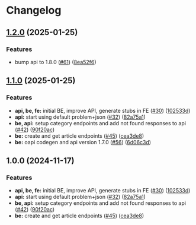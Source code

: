 # Changelog

## [1.2.0](https://github.com/rikotsev/markdown-blog/compare/backend-v1.1.0...backend-v1.2.0) (2025-01-25)


### Features

* bump api to 1.8.0 ([#61](https://github.com/rikotsev/markdown-blog/issues/61)) ([8ea52f6](https://github.com/rikotsev/markdown-blog/commit/8ea52f69e537cf42e8e72afdcba904fd06a6bebe))

## [1.1.0](https://github.com/rikotsev/markdown-blog/compare/backend-v1.0.0...backend-v1.1.0) (2025-01-25)


### Features

* **api, be, fe:** initial BE, improve API, generate stubs in FE ([#30](https://github.com/rikotsev/markdown-blog/issues/30)) ([102533d](https://github.com/rikotsev/markdown-blog/commit/102533d6d0cd9e5d593b401879726fd74d293f4f))
* **api:** start using default problem+json ([#32](https://github.com/rikotsev/markdown-blog/issues/32)) ([82a75a1](https://github.com/rikotsev/markdown-blog/commit/82a75a1e54947ca056c6d74861662d209dc2c94d))
* **be, api:** setup category endpoints and add not found responses to api ([#42](https://github.com/rikotsev/markdown-blog/issues/42)) ([90f20ac](https://github.com/rikotsev/markdown-blog/commit/90f20ac15d85c0f0858cf8dc295135acfbc7c48c))
* **be:** create and get article endpoints ([#45](https://github.com/rikotsev/markdown-blog/issues/45)) ([cea3de8](https://github.com/rikotsev/markdown-blog/commit/cea3de83e1740e31ea387c187a1385c68d027129))
* **be:** oapi codegen and api version 1.7.0 ([#56](https://github.com/rikotsev/markdown-blog/issues/56)) ([6d06c3d](https://github.com/rikotsev/markdown-blog/commit/6d06c3dd562cec7024a3f408bf9dbc35107f0a7f))

## 1.0.0 (2024-11-17)


### Features

* **api, be, fe:** initial BE, improve API, generate stubs in FE ([#30](https://github.com/rikotsev/markdown-blog/issues/30)) ([102533d](https://github.com/rikotsev/markdown-blog/commit/102533d6d0cd9e5d593b401879726fd74d293f4f))
* **api:** start using default problem+json ([#32](https://github.com/rikotsev/markdown-blog/issues/32)) ([82a75a1](https://github.com/rikotsev/markdown-blog/commit/82a75a1e54947ca056c6d74861662d209dc2c94d))
* **be, api:** setup category endpoints and add not found responses to api ([#42](https://github.com/rikotsev/markdown-blog/issues/42)) ([90f20ac](https://github.com/rikotsev/markdown-blog/commit/90f20ac15d85c0f0858cf8dc295135acfbc7c48c))
* **be:** create and get article endpoints ([#45](https://github.com/rikotsev/markdown-blog/issues/45)) ([cea3de8](https://github.com/rikotsev/markdown-blog/commit/cea3de83e1740e31ea387c187a1385c68d027129))
